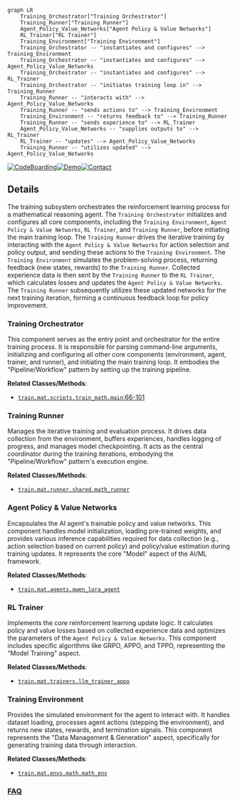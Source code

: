```mermaid
graph LR
    Training_Orchestrator["Training Orchestrator"]
    Training_Runner["Training Runner"]
    Agent_Policy_Value_Networks["Agent Policy & Value Networks"]
    RL_Trainer["RL Trainer"]
    Training_Environment["Training Environment"]
    Training_Orchestrator -- "instantiates and configures" --> Training_Environment
    Training_Orchestrator -- "instantiates and configures" --> Agent_Policy_Value_Networks
    Training_Orchestrator -- "instantiates and configures" --> RL_Trainer
    Training_Orchestrator -- "initiates training loop in" --> Training_Runner
    Training_Runner -- "interacts with" --> Agent_Policy_Value_Networks
    Training_Runner -- "sends actions to" --> Training_Environment
    Training_Environment -- "returns feedback to" --> Training_Runner
    Training_Runner -- "sends experience to" --> RL_Trainer
    Agent_Policy_Value_Networks -- "supplies outputs to" --> RL_Trainer
    RL_Trainer -- "updates" --> Agent_Policy_Value_Networks
    Training_Runner -- "utilizes updated" --> Agent_Policy_Value_Networks
```

[![CodeBoarding](https://img.shields.io/badge/Generated%20by-CodeBoarding-9cf?style=flat-square)](https://github.com/CodeBoarding/GeneratedOnBoardings)[![Demo](https://img.shields.io/badge/Try%20our-Demo-blue?style=flat-square)](https://www.codeboarding.org/demo)[![Contact](https://img.shields.io/badge/Contact%20us%20-%20contact@codeboarding.org-lightgrey?style=flat-square)](mailto:contact@codeboarding.org)

## Details

The training subsystem orchestrates the reinforcement learning process for a mathematical reasoning agent. The `Training Orchestrator` initializes and configures all core components, including the `Training Environment`, `Agent Policy & Value Networks`, `RL Trainer`, and `Training Runner`, before initiating the main training loop. The `Training Runner` drives the iterative training by interacting with the `Agent Policy & Value Networks` for action selection and policy output, and sending these actions to the `Training Environment`. The `Training Environment` simulates the problem-solving process, returning feedback (new states, rewards) to the `Training Runner`. Collected experience data is then sent by the `Training Runner` to the `RL Trainer`, which calculates losses and updates the `Agent Policy & Value Networks`. The `Training Runner` subsequently utilizes these updated networks for the next training iteration, forming a continuous feedback loop for policy improvement.

### Training Orchestrator
This component serves as the entry point and orchestrator for the entire training process. It is responsible for parsing command-line arguments, initializing and configuring all other core components (environment, agent, trainer, and runner), and initiating the main training loop. It embodies the "Pipeline/Workflow" pattern by setting up the training pipeline.


**Related Classes/Methods**:

- <a href="https://github.com/openreasoner/openr/blob/main/train/mat/scripts/train_math.py#L66-L101" target="_blank" rel="noopener noreferrer">`train.mat.scripts.train_math.main`:66-101</a>


### Training Runner
Manages the iterative training and evaluation process. It drives data collection from the environment, buffers experiences, handles logging of progress, and manages model checkpointing. It acts as the central coordinator during the training iterations, embodying the "Pipeline/Workflow" pattern's execution engine.


**Related Classes/Methods**:

- <a href="https://github.com/openreasoner/openr/blob/main/train/mat/runner/shared/math_runner.py" target="_blank" rel="noopener noreferrer">`train.mat.runner.shared.math_runner`</a>


### Agent Policy & Value Networks
Encapsulates the AI agent's trainable policy and value networks. This component handles model initialization, loading pre-trained weights, and provides various inference capabilities required for data collection (e.g., action selection based on current policy) and policy/value estimation during training updates. It represents the core "Model" aspect of the AI/ML framework.


**Related Classes/Methods**:

- <a href="https://github.com/openreasoner/openr/blob/main/train/mat/agents/qwen_lora_agent.py" target="_blank" rel="noopener noreferrer">`train.mat.agents.qwen_lora_agent`</a>


### RL Trainer
Implements the core reinforcement learning update logic. It calculates policy and value losses based on collected experience data and optimizes the parameters of the `Agent Policy & Value Networks`. This component includes specific algorithms like GRPO, APPO, and TPPO, representing the "Model Training" aspect.


**Related Classes/Methods**:

- <a href="https://github.com/openreasoner/openr/blob/main/train/mat/trainers/llm_trainer_appo.py" target="_blank" rel="noopener noreferrer">`train.mat.trainers.llm_trainer_appo`</a>


### Training Environment
Provides the simulated environment for the agent to interact with. It handles dataset loading, processes agent actions (stepping the environment), and returns new states, rewards, and termination signals. This component represents the "Data Management & Generation" aspect, specifically for generating training data through interaction.


**Related Classes/Methods**:

- <a href="https://github.com/openreasoner/openr/blob/main/train/mat/envs/math/math_env.py" target="_blank" rel="noopener noreferrer">`train.mat.envs.math.math_env`</a>




### [FAQ](https://github.com/CodeBoarding/GeneratedOnBoardings/tree/main?tab=readme-ov-file#faq)